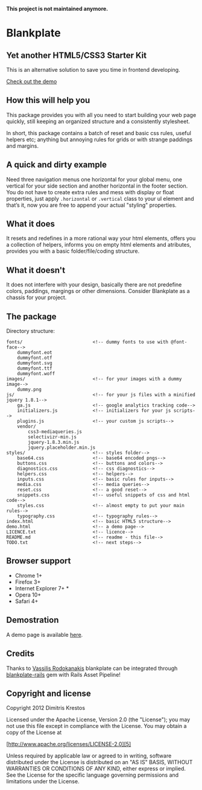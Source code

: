 **This project is not maintained anymore.**

# Blankplate

## Yet another HTML5/CSS3 Starter Kit
This is an alternative solution to save you time in frontend developing.

[Check out the demo][1]

## How this will help you

This package provides you with all you need to start building your web page quickly, still keeping an organized structure and a consistently stylesheet.

In short, this package contains a batch of reset and basic css rules, useful helpers etc; anything but annoying rules for grids or with strange paddings and margins.

## A quick and dirty example

Need three navigation menus one horizontal for your global menu, one vertical for your side section and another horizontal in the footer section.
You do not have to create extra rules and mess with display or float properties, just apply
`.horizontal` or `.vertical` class to your ul element and that’s it, now you are free to append your actual "styling" properties.

## What it does

It resets and redefines in a more rational way your html elements, offers you a collection of helpers, informs you on empty html elements and atributes, provides you with a basic folder/file/coding structure.

## What it doesn't

It does not interfere with your design, basically there are not predefine colors, paddings, margings or other dimensions. Consider Blankplate as a chassis for your project.

## The package

Directory structure:

    fonts/                          <!-- dummy fonts to use with @font-face-->
        dummyfont.eot
        dummyfont.otf
        dummyfont.svg
        dummyfont.ttf
        dummyfont.woff
    images/                         <!-- for your images with a dummy image-->
        dummy.png
    js/                             <!-- for your js files with a minified jquery 1.8.1-->
        ga.js                       <!-- google analytics tracking code-->
        initializers.js             <!-- initializers for your js scripts-->
        plugins.js                  <!-- your custom js scripts-->
        vendor/
            css3-mediaqueries.js
            selectivizr-min.js
            jquery-1.8.3.min.js
            jquery.placeholder.min.js
    styles/                         <!-- styles folder-->
        base64.css                  <!-- base64 encoded pngs-->
        buttons.css                 <!-- buttons and colors-->
        diagnostics.css             <!-- css diagnostics-->
        helpers.css                 <!-- helpers-->
        inputs.css                  <!-- basic rules for inputs-->
        media.css                   <!-- media queries-->
        reset.css                   <!-- a good reset-->
        snippets.css                <!-- useful snippets of css and html code-->
        styles.css                  <!-- almost empty to put your main rules-->
        typography.css              <!-- typography rules-->
    index.html                      <!-- basic HTML5 structure-->
    demo.html                       <!-- a demo page-->
    LICENCE.txt                     <!-- licence-->
    README.md                       <!-- readme - this file-->
    TODO.txt                        <!-- next steps-->

## Browser support

 - Chrome 1+
 - Firefox 3+
 - Internet Explorer 7+ *
 - Opera 10+
 - Safari 4+

## Demostration

A demo page is available [here][1].

## Credits

Thanks to [Vassilis Rodokanakis][3] blankplate can be integrated through [blankplate-rails][4] gem with Rails Asset Pipeline!

## Copyright and license

Copyright 2012 Dimitris Krestos

Licensed under the Apache License, Version 2.0 (the "License");
you may not use this file except in compliance with the License.
You may obtain a copy of the License at

[http://www.apache.org/licenses/LICENSE-2.0][5]

Unless required by applicable law or agreed to in writing, software
distributed under the License is distributed on an "AS IS" BASIS,
WITHOUT WARRANTIES OR CONDITIONS OF ANY KIND, either express or implied.
See the License for the specific language governing permissions and
limitations under the License.

  [1]: https://dl.dropbox.com/u/28039153/blankplate/demo.html
  [2]: https://dl.dropbox.com/u/28039153/blankplate/LICENSE.txt
  [3]: https://github.com/vrodokanakis
  [4]: https://github.com/vrodokanakis/blankplate-rails
  [5]: http://www.apache.org/licenses/LICENSE-2.0